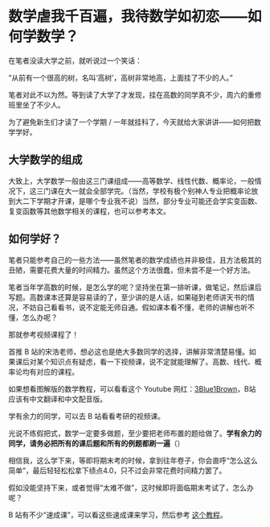 # 数学虐我千百遍，我待数学如初恋——如何学数学？

在笔者没读大学之前，就听说过一个笑话：

“从前有一个很高的树，名叫‘高树’，高树非常地高，上面挂了不少的人。”

笔者对此不以为然。等到读了大学了才发现，挂在高数的同学真不少，周六的重修班里坐了不少人。

为了避免新生们才读了一个学期 / 一年就挂科了，今天就给大家讲讲——如何把数学学好。

## 大学数学的组成

大致上，大学数学一般由这三门课组成——高等数学、线性代数、概率论，一般情况下，这三门课在大一就会全部学完。（当然，学校有极个别神人专业把概率论放到大二下学期才开课，是哪个专业我不说）当然，部分专业可能还会学实变函数、复变函数等其他数学相关的课程，也可以参考本文。

## 如何学好？

笔者只能参考自己的一些方法——虽然笔者的数学成绩也并非极佳，且方法极其的丑陋，需要花费大量的时间精力。虽然这个方法很蠢，但未尝不是一个好方法。

笔者当年学高数的时候，是怎么学的呢？坚持坐在第一排听课，做笔记，然后课后写题。高数课本还算是容易读的了，至少讲的是人话，如果碰到老师讲天书的情况，不妨自己看看书，说不定能无师自通。假如课本看不懂，老师的讲解也听不懂，怎么办呢？

那就参考视频课程了！

首推 B 站的宋浩老师，想必这也是绝大多数同学的选择，讲解非常清楚易懂。如果课后对某个知识点有疑虑，看一下视频课，说不定就能理解了。高数、线代、概率论均有对应的课程。

如果想看图解版的数学教程，可以看看这个 Youtube 网红：[3Blue1Brown](https://www.youtube.com/@3blue1brown)，B站应该有中文翻译和中文配音版。

学有余力的同学，可以去 B 站看看考研的视频课。

光说不练假把式，数学一定要多做题，至少要把老师布置的题给做了。**学有余力的同学，请务必把所有的课后题和所有的例题都刷一遍**（）

相信我，这么学下来，等即将期末考的时候，拿到往年卷子，你会直呼“怎么这么简单”，最后轻轻松松拿下绩点4.0，只不过会非常花费时间精力罢了。

假如没能坚持下来，或者觉得“太难不做”，这时候即将面临期末考试了，怎么办呢？

B 站有不少“速成课”，可以看这些速成课来学习，然后参考 [这个教程](/courses/exam)。